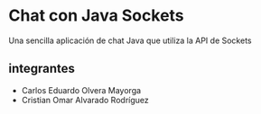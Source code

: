# Chat con Java Sockets
Una sencilla aplicación de chat Java que utiliza la API de Sockets

## integrantes
- Carlos Eduardo Olvera Mayorga
- Cristian Omar Alvarado Rodríguez
